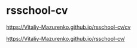 # rsschool-cv

<https://Vitaliy-Mazurenko.github.io/rsschool-cv/cv>

<https://Vitaliy-Mazurenko.github.io/rsschool-cv/>
